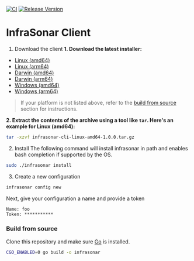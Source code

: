 [![CI](https://github.com/infrasonar/infrasonar-cli/workflows/CI/badge.svg)](https://github.com/infrasonar/infrasonar-cli/actions)
[![Release Version](https://img.shields.io/github/release/infrasonar/infrasonar-cli)](https://github.com/infrasonar/infrasonar-cli/releases)


# InfraSonar Client

1. Download the client
**1. Download the latest installer:**

- [Linux (amd64)](https://github.com/infrasonar/infrasonar-cli/releases/download/v1.0.0/infrasonar-cli-linux-amd64-1.0.0.tar.gz)
- [Linux (arm64)](https://github.com/infrasonar/infrasonar-cli/releases/download/v1.0.0/infrasonar-cli-linux-arm64-1.0.0.tar.gz)
- [Darwin (amd64)](https://github.com/infrasonar/infrasonar-cli/releases/download/v1.0.0/infrasonar-cli-darwin-amd64-1.0.0.tar.gz)
- [Darwin (arm64)](https://github.com/infrasonar/infrasonar-cli/releases/download/v1.0.0/infrasonar-cli-darwin-arm64-1.0.0.tar.gz)
- [Windows (amd64)](https://github.com/infrasonar/infrasonar-cli/releases/download/v1.0.0/infrasonar-cli-windows-amd64-1.0.0.zip)
- [Windows (arm64)](https://github.com/infrasonar/infrasonar-cli/releases/download/v1.0.0/infrasonar-cli-windows-arm64-1.0.0.zip)

> If your platform is not listed above, refer to the [build from source](#build-from-source) section for instructions.

**2. Extract the contents of the archive using a tool like `tar`. Here's an example for Linux (amd64):**
```bash
tar -xzvf infrasonar-cli-linux-amd64-1.0.0.tar.gz
```

2. Install
The following command will install infrasonar in path and enables bash completion if supported by the OS.

```bash
sudo ./infrasonar install
```

3. Create a new configuration

```bash
infrasonar config new
```

Next, give your configuration a name and provide a token

```
Name: foo
Token: ***********
```

### Build from source
Clone this repository and make sure [Go](https://golang.google.cn) is installed.

```bash
CGO_ENABLED=0 go build -o infrasonar
```
